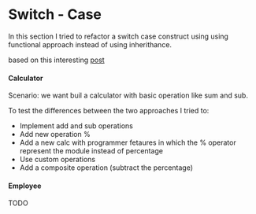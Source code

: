 # Switch - Case 

In this section I tried to refactor a switch case construct using using functional approach instead of using inherithance.

 based on this interesting  [post](https://hackernoon.com/rethinking-javascript-eliminate-the-switch-statement-for-better-code-5c81c04) 
#### Calculator
Scenario: we want buil a calculator with basic operation like sum and sub.

 To test the differences between the two approaches I tried to:

 + Implement add and sub operations
 + Add new operation % 
 + Add a new calc with programmer fetaures in which the % operator represent the module instead of percentage
 + Use custom operations
 + Add a composite operation (subtract the percentage)
 
 #### Employee
  TODO
